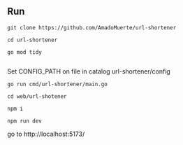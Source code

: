 
## Run

```
git clone https://github.com/AmadoMuerte/url-shortener

cd url-shortener

go mod tidy


```
Set CONFIG_PATH on file in catalog url-shortener/config

```
go run cmd/url-shortener/main.go

cd web/url-shotener

npm i 

npm run dev
```

go to http://localhost:5173/


